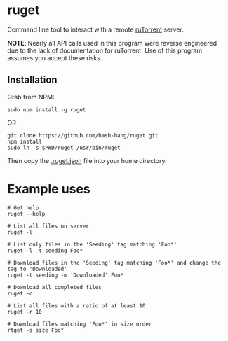 ruget
=====
Command line tool to interact with a remote [ruTorrent](http://forums.rutorrent.org) server.

**NOTE**: Nearly all API calls used in this program were reverse engineered due to the lack of documentation for ruTorrent. Use of this program assumes you accept these risks.


Installation
------------

Grab from NPM:

	sudo npm install -g ruget

OR

	git clone https://github.com/hash-bang/ruget.git
	npm install
	sudo ln -s $PWD/ruget /usr/bin/ruget

Then copy the [.ruget.json](docs/ruget.json.sample) file into your home directory.


Example uses
============

	# Get help
	ruget --help

	# List all files on server
	ruget -l

	# List only files in the 'Seeding' tag matching 'Foo*'
	ruget -l -t seeding Foo*

	# Download files in the 'Seeding' tag matching 'Foo*' and change the tag to 'Downloaded'
	ruget -t seeding -m 'Downloaded' Foo*

	# Download all completed files
	ruget -c

	# List all files with a ratio of at least 10
	ruget -r 10

	# Download files matching 'Foo*' in size order
	rtget -s size Foo*
